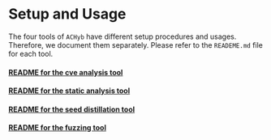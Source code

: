 # Setup and Usage

The four tools of `ACHyb` have different setup procedures and usages. Therefore, we document them separately. Please refer to the `READEME.md` file for each tool.

#### [README for the cve analysis tool](cve-analyzer/README.md)

#### [README for the static analysis tool](static/README.md)

#### [README for the seed distillation tool](dynamic/distill/README.md)

#### [README for the fuzzing tool](dynamic/fuzzing/README.md)







